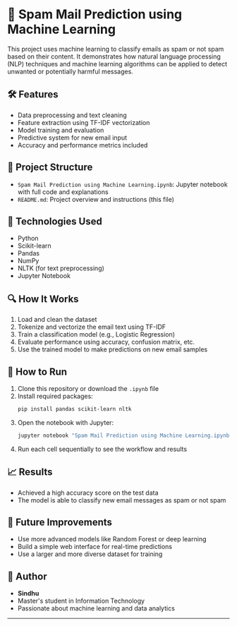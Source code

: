 # 📧 Spam Mail Prediction using Machine Learning

This project uses machine learning to classify emails as spam or not spam based on their content. It demonstrates how natural language processing (NLP) techniques and machine learning algorithms can be applied to detect unwanted or potentially harmful messages.

## 🛠️ Features

- Data preprocessing and text cleaning  
- Feature extraction using TF-IDF vectorization  
- Model training and evaluation  
- Predictive system for new email input  
- Accuracy and performance metrics included

## 📂 Project Structure

- `Spam Mail Prediction using Machine Learning.ipynb`: Jupyter notebook with full code and explanations
- `README.md`: Project overview and instructions (this file)

## 🧰 Technologies Used

- Python  
- Scikit-learn  
- Pandas  
- NumPy  
- NLTK (for text preprocessing)  
- Jupyter Notebook  

## 🔍 How It Works

1. Load and clean the dataset  
2. Tokenize and vectorize the email text using TF-IDF  
3. Train a classification model (e.g., Logistic Regression)  
4. Evaluate performance using accuracy, confusion matrix, etc.  
5. Use the trained model to make predictions on new email samples

## 🚀 How to Run

1. Clone this repository or download the `.ipynb` file  
2. Install required packages:  
   ```bash
   pip install pandas scikit-learn nltk
   ```
3. Open the notebook with Jupyter:
   ```bash
   jupyter notebook "Spam Mail Prediction using Machine Learning.ipynb"
   ```
4. Run each cell sequentially to see the workflow and results

## 📈 Results

- Achieved a high accuracy score on the test data  
- The model is able to classify new email messages as spam or not spam

## 🧠 Future Improvements

- Use more advanced models like Random Forest or deep learning  
- Build a simple web interface for real-time predictions  
- Use a larger and more diverse dataset for training

## 👤 Author

- **Sindhu**  
- Master's student in Information Technology  
- Passionate about machine learning and data analytics

---

